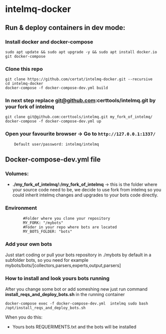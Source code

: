 # intelmq-docker

## Run & deploy containers in dev mode:

### Install docker and docker-compose
```
sudo apt update && sudo apt upgrade -y && sudo apt install docker.io git docker-compose
```

### Clone this repo

```
git clone https://github.com/certat/intelmq-docker.git --recursive
cd intelmq-docker
docker-compose -f docker-compose-dev.yml build
```

### In next step replace git@github.com:certtools/intelmq.git by your fork of intelmq

```
git clone git@github.com:certtools/intelmq.git my_fork_of_intelmq/
docker-compose -f docker-compose-dev.yml up
```

### Open your favourite browser -> Go to `http://127.0.0.1:1337/`

        Default user/password: intelmq/intelmq

## Docker-compose-dev.yml file

### Volumes:

- **./my_fork_of_intelmq/:/my_fork_of_intelmq** -> this is the folder where your source code need to be, we decide to use fork from intelmq so you could inherit intelmq changes and upgrades to your bots code directly.

### Environment
            #Folder where you clone your repository
            MY_FORK: "/mybots"
            #Foder in your repo where bots are located
            MY_BOTS_FOLDER: "bots"

### Add your own bots

Just start coding or pull your bots repository in ./mybots by default in a subfolder bots, so you need for example mybots/bots/[collectors,parsers,experts,output,parsers]

### How to install and look yours bots running

After you change some bot or add someshing new just run command **install_reqs_and_deploy_bots.sh** in the running container

```
docker-compose exec -f docker-compose-dev.yml  intelmq sudo bash /opt/install_reqs_and_deploy_bots.sh
```

When you do this:

* Yours bots REQUERIMENTS.txt and the bots will be installed
